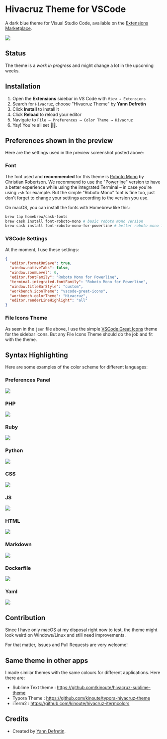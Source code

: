 # Hivacruz Theme for VSCode

A dark blue theme for Visual Studio Code, available on the [Extensions Marketplace](https://marketplace.visualstudio.com/items?itemName=kinoute.hivacruz-theme).

![](images/preview.png)

## Status

The theme is a _work in progress_ and might change a lot in the upcoming weeks.

## Installation

1. Open the **Extensions** sidebar in VS Code with `View → Extensions`
2. Search for `Hivacruz`, choose "Hivacruz Theme" by **Yann Defretin**
3. Click **Install** to install it
4. Click **Reload** to reload your editor
5. Navigate to `File → Preferences → Color Theme → Hivacruz`
6. Yay! You're all set 🎉🎉.

## Preferences shown in the preview

Here are the settings used in the preview screenshot posted above:

### Font

The font used and **recommended** for this theme is [Roboto Mono](https://fonts.google.com/specimen/Roboto+Mono) by Christian Robertson. We recommend to use the "[Powerline](https://github.com/powerline/fonts/tree/master/RobotoMono)" version to have a better experience while using the integrated Terminal – in case you're using `zsh` for example. But the simple "Roboto Mono" font is fine too, just don't forget to change your settings according to the version you use.

On macOS, you can install the fonts with Homebrew like this:

```bash
brew tap homebrew/cask-fonts
brew cask install font-roboto-mono # basic roboto mono version
brew cask install font-roboto-mono-for-powerline # better roboto mono for terminal
```

### VSCode Settings

At the moment, I use these settings:

```json
{
  "editor.formatOnSave": true,
  "window.nativeTabs": false,
  "window.zoomLevel": 0,
  "editor.fontFamily": "Roboto Mono for Powerline",
  "terminal.integrated.fontFamily": "Roboto Mono for Powerline",
  "window.titleBarStyle": "custom",
  "workbench.iconTheme": "vscode-great-icons",
  "workbench.colorTheme": "Hivacruz",
  "editor.renderLineHighlight": "all"
}
```

### File Icons Theme

As seen in the `json` file above, I use the simple [VSCode Great Icons](https://marketplace.visualstudio.com/items?itemName=emmanuelbeziat.vscode-great-icons) theme for the sidebar icons. But any File Icons Theme should do the job and fit with the theme.

## Syntax Highlighting

Here are some examples of the color scheme for different languages:

### Preferences Panel

![](images/preferences.png)

### PHP

![](images/php.png)

### Ruby

![](images/ruby.png)

### Python

![](images/python.png)

### CSS

![](images/css.png)

### JS

![](images/js.png)

### HTML

![](images/html.png)

### Markdown

![](images/markdown.png)

### Dockerfile

![](images/dockerfile.png)

### Yaml

![](images/yaml.png)

## Contribution

Since I have only macOS at my disposal right now to test, the theme might look weird on Windows/Linux and still need improvements.

For that matter, Issues and Pull Requests are very welcome!

## Same theme in other apps

I made similar themes with the same colours for different applications. Here there are:

- Sublime Text theme : https://github.com/kinoute/hivacruz-sublime-theme
- Typora Theme : https://github.com/kinoute/typora-hivacruz-theme
- iTerm2 : https://github.com/kinoute/hivacruz-itermcolors

## Credits

- Created by [Yann Defretin](https://github.com/kinoute).
